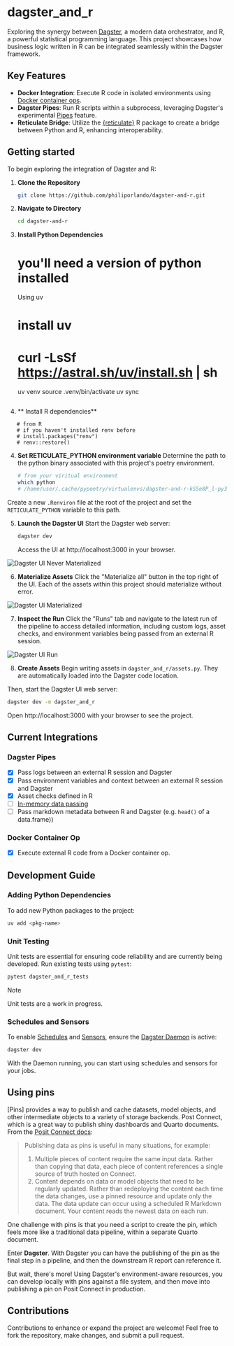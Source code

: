 # dagster_and_r

Exploring the synergy between [Dagster](https://dagster.io/), a modern data orchestrator, and R, a powerful statistical programming language. This project showcases how business logic written in R can be integrated seamlessly within the Dagster framework. 

## Key Features

- **Docker Integration**: Execute R code in isolated environments using [Docker container ops](https://docs.dagster.io/_apidocs/libraries/dagster-docker).
- **Dagster Pipes**: Run R scripts within a subprocess, leveraging Dagster's experimental [Pipes](https://docs.dagster.io/_apidocs/pipes#pipes) feature.
- **Reticulate Bridge**: Utilize the [{reticulate}](https://rstudio.github.io/reticulate/) R package to create a bridge between Python and R, enhancing interoperability.

## Getting started

To begin exploring the integration of Dagster and R:

1. **Clone the Repository**
   ```bash
   git clone https://github.com/philiporlando/dagster-and-r.git
   ```
2. **Navigate to Directory**
   ```bash
   cd dagster-and-r
   ```
3. **Install Python Dependencies**
   # you'll need a version of python installed
   Using uv
   # install uv
   # curl -LsSf https://astral.sh/uv/install.sh | sh
   uv venv
   source .venv/bin/activate
   uv sync
   ```
4. ** Install R dependencies**
```
   # from R
   # if you haven't installed renv before
   # install.packages("renv")
   # renv::restore() 
```

4. **Set RETICULATE_PYTHON environment variable** 
Determine the path to the python binary associated with this project's poetry environment.
   ```bash
   # from your viritual environment
   which python
   # /home/user/.cache/pypoetry/virtualenvs/dagster-and-r-kS5e8P_l-py3.10/bin/python
   ```
Create a new `.Renviron` file at the root of the project and set the `RETICULATE_PYTHON` variable to this path.

5. **Launch the Dagster UI**
   Start the Dagster web server:
   ```bash
   dagster dev
   ```
   Access the UI at http://localhost:3000 in your browser.

![Dagster UI Never Materialized](./img/dagster-ui-never-materialized.PNG)

6. **Materialize Assets** 
   Click the "Materialize all" button in the top right of the UI. Each of the assets within this project should materialize without error. 

![Dagster UI Materialized](./img/dagster-ui-materialized.PNG)   

7. **Inspect the Run**
   Click the "Runs" tab and navigate to the latest run of the pipeline to access detailed information, including custom logs, asset checks, and environment variables being passed from an external R session.

![Dagster UI Run](./img/dagster-ui-run-highlights.PNG)   

8. **Create Assets**
   Begin writing assets in `dagster_and_r/assets.py`. They are automatically loaded into the Dagster code location.


Then, start the Dagster UI web server:

```bash
dagster dev -m dagster_and_r
```

Open http://localhost:3000 with your browser to see the project.

## Current Integrations

### Dagster Pipes

- [x] Pass logs between an external R session and Dagster
- [x] Pass environment variables and context between an external R session and Dagster
- [x] Asset checks defined in R
- [ ] [In-memory data passing](https://github.com/dagster-io/dagster/discussions/18972#discussioncomment-8113649) 
- [ ] Pass markdown metadata between R and Dagster (e.g. `head()` of a data.frame))

### Docker Container Op

- [x] Execute external R code from a Docker container op. 

## Development Guide

### Adding Python Dependencies
To add new Python packages to the project:
```bash
uv add <pkg-name>
```

### Unit Testing
Unit tests are essential for ensuring code reliability and are currently being developed. Run existing tests using `pytest`:
```bash
pytest dagster_and_r_tests
```
> [!NOTE]
> Unit tests are a work in progress.

### Schedules and Sensors
To enable [Schedules](https://docs.dagster.io/concepts/partitions-schedules-sensors/schedules) and [Sensors](https://docs.dagster.io/concepts/partitions-schedules-sensors/sensors), ensure the [Dagster Daemon](https://docs.dagster.io/deployment/dagster-daemon) is active:
```bash
dagster dev
```
With the Daemon running, you can start using schedules and sensors for your jobs.


## Using pins

[Pins] provides a way to publish and cache datasets, model objects, and other intermediate objects to a variety of storage backends. Post Connect, which is a great way to publish shiny dashboards and Quarto documents. From the [Posit Connect docs](https://docs.posit.co/connect/user/pins/#:~:text=Publishing%20data%20as%20pins%20is,need%20to%20be%20regularly%20updated.):

> Publishing data as pins is useful in many situations, for example:
> 1.  Multiple pieces of content require the same input data. Rather than copying that data, each piece of content references a single source of truth hosted on Connect.
> 2. Content depends on data or model objects that need to be regularly updated. Rather than redeploying the content each time the data changes, use a pinned resource and update only the data. The data update can occur using a scheduled R Markdown document. Your content reads the newest data on each run.

One challenge with pins is that you need a script to create the pin, which feels more like a traditional data pipeline, within a separate Quarto document. 

Enter **Dagster**. With Dagster you can have the publishing of the pin as the final step in a pipeline, and then the downstream R report can reference it.

But wait, there's more! Using Dagster's environment-aware resources, you can develop locally with pins against a file system, and then move into publishing a pin on Posit Connect in production.
 
## Contributions
Contributions to enhance or expand the project are welcome! Feel free to fork the repository, make changes, and submit a pull request.
